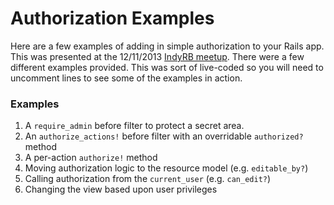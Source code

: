 # Authorization Examples

Here are a few examples of adding in simple authorization to your Rails app. This was presented at the 12/11/2013 [IndyRB meetup](http://www.meetup.com/indyrb/). There were a few different examples provided. This was sort of live-coded so you will need to uncomment lines to see some of the examples in action.

### Examples

1. A `require_admin` before filter to protect a secret area.
2. An `authorize_actions!` before filter with an overridable `authorized?` method
3. A per-action `authorize!` method
4. Moving authorization logic to the resource model (e.g. `editable_by?`)
5. Calling authorization from the `current_user` (e.g. `can_edit?`)
6. Changing the view based upon user privileges

